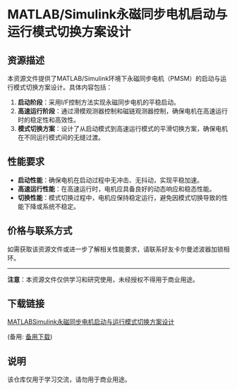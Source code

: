 # MATLAB/Simulink永磁同步电机启动与运行模式切换方案设计

## 资源描述

本资源文件提供了MATLAB/Simulink环境下永磁同步电机（PMSM）的启动与运行模式切换方案设计。具体内容包括：

1. **启动阶段**：采用I/F控制方法实现永磁同步电机的平稳启动。
2. **高速运行阶段**：通过滑模观测器控制和磁链观测器控制，确保电机在高速运行时的稳定性和高效性。
3. **模式切换方案**：设计了从启动模式到高速运行模式的平滑切换方案，确保电机在不同运行模式间的无缝过渡。

## 性能要求

- **启动性能**：确保电机在启动过程中无冲击、无抖动，实现平稳加速。
- **高速运行性能**：在高速运行时，电机应具备良好的动态响应和稳态性能。
- **切换性能**：模式切换过程中，电机应保持稳定运行，避免因模式切换导致的性能下降或系统不稳定。

## 价格与联系方式

如需获取该资源文件或进一步了解相关性能要求，请联系好友卡尔曼滤波器加锁相环。

---

**注意**：本资源文件仅供学习和研究使用，未经授权不得用于商业用途。

## 下载链接
[MATLABSimulink永磁同步电机启动与运行模式切换方案设计](https://pan.quark.cn/s/03fd86697fb1) 

(备用: [备用下载](https://pan.baidu.com/s/19tIrxue97fZN-Z4EB1KSxQ?pwd=1234))

## 说明

该仓库仅用于学习交流，请勿用于商业用途。
